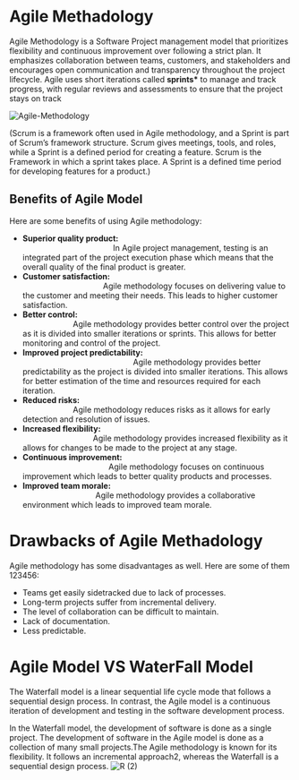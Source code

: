 # Agile Methadology 

 Agile Methodology is a Software Project management model that prioritizes flexibility and continuous improvement over following a strict plan. 
It emphasizes collaboration between teams, customers, and stakeholders and encourages open communication and transparency throughout the project lifecycle.
Agile uses short iterations called <b>sprints*</b> to manage and track progress, with regular reviews and assessments to ensure that the project stays on track

![Agile-Methodology](https://user-images.githubusercontent.com/128311980/226205397-402ce983-ba9a-4b1b-8d8d-9f663bf186b8.jpg)


 (Scrum is a framework often used in Agile methodology, and a Sprint is part of Scrum’s framework structure. Scrum gives meetings, tools, and roles, while a Sprint 
 is a defined period for creating a feature. Scrum is the Framework in which a sprint takes place. A Sprint is a defined time period for developing features for a         product.)

<b> <h2>Benefits of Agile Model </h2></b>

Here are some benefits of using Agile methodology:

- <b> Superior quality product:</b> <br> 
                 &emsp; &emsp; &emsp; &emsp; &emsp; &emsp; &emsp; &emsp; &emsp;           In Agile project management, testing is an integrated part of the project execution phase which means that the overall quality of the final product is greater.<br>
- <b>Customer satisfaction: </b> <br>
   &emsp; &emsp; &emsp; &emsp; &emsp; &emsp; &emsp; &emsp; Agile methodology focuses on delivering value to the customer and meeting their needs. This leads to higher customer satisfaction.
- <b> Better control: </b> <br>
&emsp; &emsp; &emsp; &emsp; &emsp; Agile methodology provides better control over the project as it is divided into smaller iterations or sprints. This allows for better monitoring and control of the project.
- <b> Improved project predictability: </b> <br>
&emsp; &emsp; &emsp; &emsp; &emsp; &emsp; &emsp; &emsp; &emsp; &emsp; &emsp; Agile methodology provides better predictability as the project is divided into smaller iterations. This allows for better estimation of the time and resources required for each iteration.
- <b>Reduced risks:</b> <br>
&emsp; &emsp; &emsp; &emsp; &emsp; Agile methodology reduces risks as it allows for early detection and resolution of issues.
- <b> Increased flexibility: </b> <br>
&emsp; &emsp; &emsp; &emsp; &emsp; &emsp; &emsp; Agile methodology provides increased flexibility as it allows for changes to be made to the project at any stage.
- <b>Continuous improvement: </b>  <br>
&emsp; &emsp;&emsp;&emsp; &emsp; &emsp; &emsp; &emsp; &emsp; Agile methodology focuses on continuous improvement which leads to better quality products and processes.
- <b> Improved team morale: </b> <br>
 &emsp;&emsp;&emsp;&emsp;&emsp;&emsp; &emsp;&emsp;&emsp;Agile methodology provides a collaborative environment which leads to improved team morale.
 
 
# Drawbacks of Agile Methadology 

Agile methodology has some disadvantages as well. Here are some of them 123456:

- Teams get easily sidetracked due to lack of processes.
- Long-term projects suffer from incremental delivery.
- The level of collaboration can be difficult to maintain.
- Lack of documentation.
- Less predictable.

# Agile Model VS WaterFall Model 

The Waterfall model is a linear sequential life cycle mode that follows a sequential design process. In contrast, the Agile model is a continuous iteration of development and testing in the software development process.

In the Waterfall model, the development of software is done as a single project. The development of software in the Agile model is done as a collection of many small projects.The Agile methodology is known for its flexibility. It follows an incremental approach2, whereas the Waterfall is a sequential design process.
![R (2)](https://user-images.githubusercontent.com/128311980/226207689-c6c357c3-d3e8-429c-8d15-9e8307faf875.jpg)
